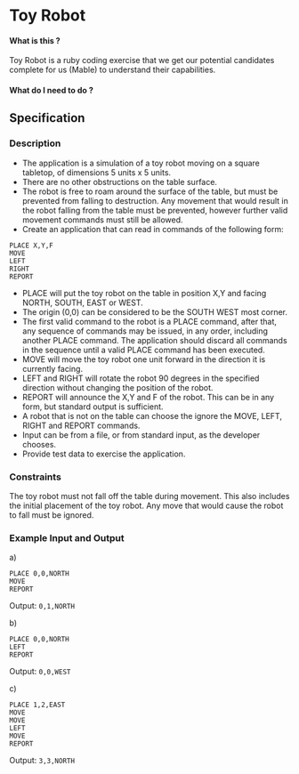 # Toy Robot

#### What is this ?

Toy Robot is a ruby coding exercise that we get our potential candidates  complete for us (Mable) to understand their capabilities.  

#### What do I need to do ?

## Specification

### Description
- The application is a simulation of a toy robot moving on a square tabletop, 
  of dimensions 5 units x 5 units.
- There are no other obstructions on the table surface.
- The robot is free to roam around the surface of the table, but must be 
  prevented from falling to destruction. Any movement that would result in the 
  robot falling from the table must be prevented, however further valid 
  movement commands must still be allowed.
- Create an application that can read in commands of the following form:

```
PLACE X,Y,F
MOVE
LEFT
RIGHT
REPORT
```

- PLACE will put the toy robot on the table in position X,Y and facing NORTH,
  SOUTH, EAST or WEST.
- The origin (0,0) can be considered to be the SOUTH WEST most corner.
- The first valid command to the robot is a PLACE command, after that, any
  sequence of commands may be issued, in any order, including another PLACE
  command. The application should discard all commands in the sequence until a
  valid PLACE command has been executed.
- MOVE will move the toy robot one unit forward in the direction it is currently
  facing.
- LEFT and RIGHT will rotate the robot 90 degrees in the specified direction
  without changing the position of the robot.
- REPORT will announce the X,Y and F of the robot. This can be in any form, but
  standard output is sufficient.
- A robot that is not on the table can choose the ignore the MOVE, LEFT, RIGHT
  and REPORT commands.
- Input can be from a file, or from standard input, as the developer chooses.
- Provide test data to exercise the application.

### Constraints
The toy robot must not fall off the table during movement. This also includes 
the initial placement of the toy robot. Any move that would cause the robot 
to fall must be ignored.

### Example Input and Output
a)
```
PLACE 0,0,NORTH
MOVE
REPORT
```
Output: `0,1,NORTH`

b)
```
PLACE 0,0,NORTH
LEFT
REPORT
```
Output: `0,0,WEST`

c)
```
PLACE 1,2,EAST
MOVE
MOVE
LEFT
MOVE
REPORT
```
Output: `3,3,NORTH`
